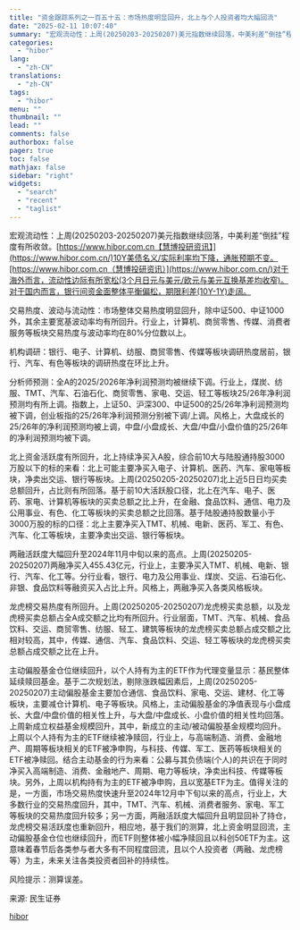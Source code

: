 ```yaml
---
title: "资金跟踪系列之一百五十五：市场热度明显回升，北上与个人投资者均大幅回流"
date: "2025-02-11 10:07:40"
summary: "宏观流动性：上周(20250203-20250207)美元指数继续回落，中美利差“倒挂”程度有..."
categories:
  - "hibor"
lang:
  - "zh-CN"
translations:
  - "zh-CN"
tags:
  - "hibor"
menu: ""
thumbnail: ""
lead: ""
comments: false
authorbox: false
pager: true
toc: false
mathjax: false
sidebar: "right"
widgets:
  - "search"
  - "recent"
  - "taglist"
---
```


宏观流动性：上周(20250203-20250207)美元指数继续回落，中美利差“倒挂”程度有所收敛。[https://www.hibor.com.cn【慧博投研资讯】](https://www.hibor.com.cn/)10Y美债名义/实际利率均下降，通胀预期不变。[https://www.hibor.com.cn（慧博投研资讯）](https://www.hibor.com.cn/)对于海外而言，流动性边际有所宽松(3个月日元与美元/欧元与美元互换基差均收窄)。对于国内而言，银行间资金面整体平衡偏松，期限利差(10Y-1Y)走阔。

交易热度、波动与流动性：市场整体交易热度明显回升，除中证500、中证1000外，其余主要宽基波动率均有所回升。行业上，计算机、商贸零售、传媒、消费者服务等板块交易热度与波动率均在80%分位数以上。

机构调研：银行、电子、计算机、纺服、商贸零售、传媒等板块调研热度居前，银行、汽车、有色等板块的调研热度在环比上升。

分析师预测：全A的2025/2026年净利润预测均被继续下调。行业上，煤炭、纺服、TMT、汽车、石油石化、商贸零售、家电、交运、轻工等板块25/26年净利润预测均有所上调。指数上，上证50、沪深300、中证500的25/26年净利润预测均被下调，创业板指的25/26年净利润预测分别被下调/上调。风格上，大盘成长的25/26年的净利润预测均被上调，中盘/小盘成长、大盘/中盘/小盘价值的25/26年的净利润预测均被下调。

北上资金活跃度有所回升，北上持续净买入A股，综合前10大与陆股通持股3000万股以下的标的来看：北上可能主要净买入电子、计算机、医药、汽车、家电等板块，净卖出交运、银行等板块。上周(20250205-20250207)北上近5日日均买卖总额回升，占比则有所回落。基于前10大活跃股口径，北上在汽车、电子、医药、家电、计算机等板块的买卖总额之比上升，在金融、食品饮料、通信、电力及公用事业、有色、化工等板块的买卖总额之比回落。基于陆股通持股数量小于3000万股的标的口径：北上主要净买入TMT、机械、电新、医药、军工、有色、汽车、化工等板块，主要净卖出交运、银行等板块。

两融活跃度大幅回升至2024年11月中旬以来的高点。上周(20250205-20250207)两融净买入455.43亿元，行业上，主要净买入TMT、机械、电新、银行、汽车、化工等。分行业看，银行、电力及公用事业、煤炭、交运、石油石化、非银、食品饮料等融资买入占比上升。风格上，两融净买入各类风格板块。

龙虎榜交易热度有所回升。上周(20250205-20250207)龙虎榜买卖总额，以及龙虎榜买卖总额占全A成交额之比均有所回升。行业层面，TMT、汽车、机械、食品饮料、交运、商贸零售、纺服、轻工、建筑等板块的龙虎榜买卖总额占成交额之比相对较高，其中，传媒、通信、汽车、食品饮料、交运、轻工等板块的龙虎榜买卖总额占成交额之比在上升。

主动偏股基金仓位继续回升，以个人持有为主的ETF作为代理变量显示：基民整体延续赎回基金。基于二次规划法，剔除涨跌幅因素后，上周(20250205-20250207)主动偏股基金主要加仓通信、食品饮料、家电、交运、建材、化工等板块，主要减仓计算机、电子等板块。风格上，主动偏股基金的净值表现与小盘成长、大盘/中盘价值的相关性上升，与大盘/中盘成长、小盘价值的相关性均回落。上周新成立权益基金规模回升，其中，新成立的主动/被动偏股基金规模均回升。上周以个人持有为主的ETF继续被净赎回，行业上，与高端制造、消费、金融地产、周期等板块相关的ETF被净申购，与科技、传媒、军工、医药等板块相关的ETF被净赎回。结合主动基金的行为来看：公募与其负债端(个人)的共识在于同时净买入高端制造、消费、金融地产、周期、电力等板块，净卖出科技、传媒等板块。另外，上周以机构持有为主的ETF被净申购，且以宽基ETF为主。值得关注的是，一方面，市场交易热度快速升至2024年12月中下旬以来的高点，行业上，大多数行业的交易热度回升，其中，TMT、汽车、机械、消费者服务、家电、军工等板块的交易热度回升较多；另一方面，两融活跃度大幅回升且明显回补了持仓，龙虎榜交易活跃度也重新回升，相应地，基于我们的测算，北上资金明显回流，主动偏股基金仓位也继续回升，而ETF则整体被小幅净赎回且以科创50ETF为主。这意味着春节后各类参与者大多有不同程度回流，且以个人投资者（两融、龙虎榜等）为主，未来关注各类投资者回补的持续性。

风险提示：测算误差。

来源: 民生证券

[hibor](https://www.hibor.com.cn/data/2aacefc7008c1f4f3e977d7b201ec710.html)
